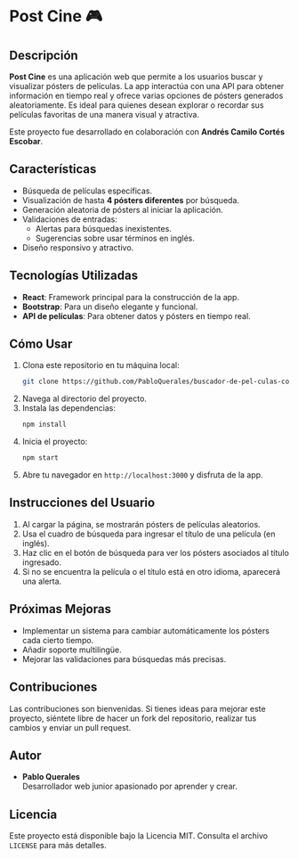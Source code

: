# Post Cine 🎮

## Descripción

**Post Cine** es una aplicación web que permite a los usuarios buscar y visualizar pósters de películas. La app interactúa con una API para obtener información en tiempo real y ofrece varias opciones de pósters generados aleatoriamente. Es ideal para quienes desean explorar o recordar sus películas favoritas de una manera visual y atractiva.

Este proyecto fue desarrollado en colaboración con **Andrés Camilo Cortés Escobar**.

## Características

- Búsqueda de películas específicas.
- Visualización de hasta **4 pósters diferentes** por búsqueda.
- Generación aleatoria de pósters al iniciar la aplicación.
- Validaciones de entradas:
  - Alertas para búsquedas inexistentes.
  - Sugerencias sobre usar términos en inglés.
- Diseño responsivo y atractivo.

## Tecnologías Utilizadas

- **React**: Framework principal para la construcción de la app.
- **Bootstrap**: Para un diseño elegante y funcional.
- **API de películas**: Para obtener datos y pósters en tiempo real.

## Cómo Usar

1. Clona este repositorio en tu máquina local:
   ```bash
   git clone https://github.com/PabloQuerales/buscador-de-pel-culas-con-react
   ```
2. Navega al directorio del proyecto.
3. Instala las dependencias:
   ```bash
   npm install
   ```
4. Inicia el proyecto:
   ```bash
   npm start
   ```
5. Abre tu navegador en `http://localhost:3000` y disfruta de la app.

## Instrucciones del Usuario

1. Al cargar la página, se mostrarán pósters de películas aleatorios.
2. Usa el cuadro de búsqueda para ingresar el título de una película (en inglés).
3. Haz clic en el botón de búsqueda para ver los pósters asociados al título ingresado.
4. Si no se encuentra la película o el título está en otro idioma, aparecerá una alerta.

## Próximas Mejoras

- Implementar un sistema para cambiar automáticamente los pósters cada cierto tiempo.
- Añadir soporte multilingüe.
- Mejorar las validaciones para búsquedas más precisas.

## Contribuciones

Las contribuciones son bienvenidas. Si tienes ideas para mejorar este proyecto, siéntete libre de hacer un fork del repositorio, realizar tus cambios y enviar un pull request.

## Autor

- **Pablo Querales**  
  Desarrollador web junior apasionado por aprender y crear.

## Licencia

Este proyecto está disponible bajo la Licencia MIT. Consulta el archivo `LICENSE` para más detalles.
